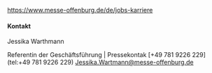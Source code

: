 https://www.messe-offenburg.de/de/jobs-karriere
#### Kontakt
Jessika Warthmann

Referentin der Geschäftsführung | Pressekontak
[+49 781 9226 229](tel:+49 781 9226 229)
Jessika.Wartmann@messe-offenburg.de
